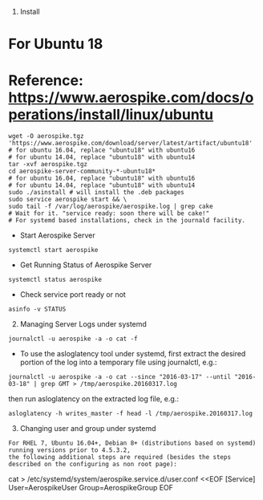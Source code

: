 1. Install

# For Ubuntu 18
# Reference: https://www.aerospike.com/docs/operations/install/linux/ubuntu

```
wget -O aerospike.tgz 'https://www.aerospike.com/download/server/latest/artifact/ubuntu18'
# for ubuntu 16.04, replace "ubuntu18" with ubuntu16
# for ubuntu 14.04, replace "ubuntu18" with ubuntu14
tar -xvf aerospike.tgz
cd aerospike-server-community-*-ubuntu18*
# for ubuntu 16.04, replace "ubuntu18" with ubuntu16
# for ubuntu 14.04, replace "ubuntu18" with ubuntu14
sudo ./asinstall # will install the .deb packages
sudo service aerospike start && \
sudo tail -f /var/log/aerospike/aerospike.log | grep cake
# Wait for it. "service ready: soon there will be cake!"
# For systemd based installations, check in the journald facility.
```

- Start Aerospike Server
```
systemctl start aerospike
```

- Get Running Status of Aerospike Server
```
systemctl status aerospike
```

- Check service port ready or not
```
asinfo -v STATUS
```

2. Managing Server Logs under systemd

```
journalctl -u aerospike -a -o cat -f
```


- To use the asloglatency tool under systemd, first extract the desired portion of the log into a temporary file
using journalctl, e.g.:
```
journalctl -u aerospike -a -o cat --since "2016-03-17" --until "2016-03-18" | grep GMT > /tmp/aerospike.20160317.log
```

then run asloglatency on the extracted log file, e.g.:

```
asloglatency -h writes_master -f head -l /tmp/aerospike.20160317.log
```

3. Changing user and group under systemd
```
For RHEL 7, Ubuntu 16.04+, Debian 8+ (distributions based on systemd) running versions prior to 4.5.3.2, 
the following additional steps are required (besides the steps described on the configuring as non root page):
```

cat > /etc/systemd/system/aerospike.service.d/user.conf <<EOF
[Service]
User=AerospikeUser
Group=AerospikeGroup
EOF
